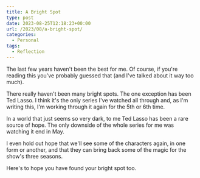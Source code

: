 ```yaml
---
title: A Bright Spot
type: post
date: 2023-08-25T12:18:23+00:00
url: /2023/08/a-bright-spot/
categories:
  - Personal
tags:
  - Reflection
---
```


The last few years haven't been the best for me. Of course, if you're reading this you've probably guessed that (and I've talked about it way too much).

There really haven't been many bright spots. The one exception has been Ted Lasso. I think it's the only series I've watched all through and, as I'm writing this, I'm working through it again for the 5th or 6th time.

In a world that just seems so very dark, to me Ted Lasso has been a rare source of hope. The only downside of the whole series for me was watching it end in May.

I even hold out hope that we'll see some of the characters again, in one form or another, and that they can bring back some of the magic for the show's three seasons.

Here's to hope you have found your bright spot too.